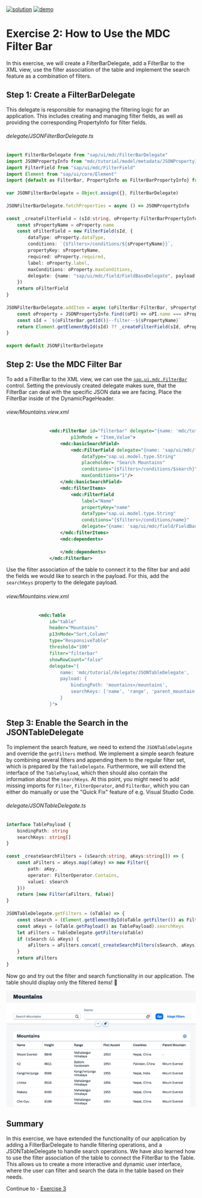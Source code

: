 [![solution](https://flat.badgen.net/badge/solution/available/green?icon=github)](webapp)
[![demo](https://flat.badgen.net/badge/demo/deployed/blue?icon=github)](https://sap-samples.github.io/ui5-mdc-json-tutorial/ex2/dist)
# Exercise 2: How to Use the MDC Filter Bar
In this exercise, we will create a FilterBarDelegate, add a FilterBar to the XML view, use the filter association of the table and implement the search feature as a combination of filters.
## Step 1: Create a FilterBarDelegate
This delegate is responsible for managing the filtering logic for an application. This includes creating and managing filter fields, as well as providing the corresponding PropertyInfo for filter fields.
###### delegate/JSONFilterBarDelegate.ts
```typescript
import FilterBarDelegate from "sap/ui/mdc/FilterBarDelegate"
import JSONPropertyInfo from "mdc/tutorial/model/metadata/JSONPropertyInfo"
import FilterField from "sap/ui/mdc/FilterField"
import Element from "sap/ui/core/Element"
import {default as FilterBar, PropertyInfo as FilterBarPropertyInfo} from "sap/ui/mdc/FilterBar"

var JSONFilterBarDelegate = Object.assign({}, FilterBarDelegate)

JSONFilterBarDelegate.fetchProperties = async () => JSONPropertyInfo

const _createFilterField = (sId:string, oProperty:FilterBarPropertyInfo, oFilterBar:FilterBar) => {
	const sPropertyName = oProperty.name
	const oFilterField = new FilterField(sId, {
		dataType: oProperty.dataType,
		conditions: `{$filters>/conditions/${sPropertyName}}`,
		propertyKey: sPropertyName,
		required: oProperty.required,
		label: oProperty.label,
		maxConditions: oProperty.maxConditions,
		delegate: {name: "sap/ui/mdc/field/FieldBaseDelegate", payload: {}}
	})
	return oFilterField
}

JSONFilterBarDelegate.addItem = async (oFilterBar:FilterBar, sPropertyName:string) => {
	const oProperty = JSONPropertyInfo.find((oPI) => oPI.name === sPropertyName) as FilterBarPropertyInfo
	const sId = `${oFilterBar.getId()}--filter--${sPropertyName}`
	return Element.getElementById(sId) ?? _createFilterField(sId, oProperty, oFilterBar)
}

export default JSONFilterBarDelegate
```

## Step 2: Use the MDC Filter Bar
To add a FilterBar to the XML view, we can use the [`sap.ui.mdc.FilterBar`](https://sdk.openui5.org/api/sap.ui.mdc.FilterBar) control. Setting the previously created delegate makes sure, that the FilterBar can deal with the specific JSON data we are facing. Place the FilterBar inside of the DynamicPageHeader.
###### view/Mountains.view.xml
```xml
				<mdc:FilterBar id="filterbar" delegate="{name: 'mdc/tutorial/delegate/JSONFilterBarDelegate'}"
						p13nMode = "Item,Value">
					<mdc:basicSearchField>
						<mdc:FilterField delegate="{name: 'sap/ui/mdc/field/FieldBaseDelegate'}"
							dataType="sap.ui.model.type.String"
							placeholder= "Search Mountains"
							conditions="{$filters>/conditions/$search}"
							maxConditions="1"/>
					</mdc:basicSearchField>
					<mdc:filterItems>
						<mdc:FilterField
							label="Name"
							propertyKey="name"
							dataType="sap.ui.model.type.String"
							conditions="{$filters>/conditions/name}"
							delegate="{name: 'sap/ui/mdc/field/FieldBaseDelegate'}"/>
					</mdc:filterItems>
					<mdc:dependents>

					</mdc:dependents>
				</mdc:FilterBar>
```

Use the filter association of the table to connect it to the filter bar and add the fields we would like to search in the payload. For this, add the `searchKeys` property to the delegate payload.
###### view/Mountains.view.xml
```xml
			<mdc:Table
				id="table"
				header="Mountains"
				p13nMode="Sort,Column"
				type="ResponsiveTable"
				threshold="100"
				filter="filterbar"
				showRowCount="false"
				delegate="{
					name: 'mdc/tutorial/delegate/JSONTableDelegate',
					payload: {
						bindingPath: 'mountains>/mountains',
						searchKeys: ['name', 'range', 'parent_mountain', 'countries']
					}
				}">
```

## Step 3: Enable the Search in the JSONTableDelegate
To implement the search feature, we need to extend the `JSONTableDelegate` and override the `getFilters` method. We implement a simple search feature by combining several filters and appending them to the regular filter set, which is prepared by the `TableDelegate`. Furthermore, we will extend the interface of the `TablePayload`, which then should also contain the information about the `searchKeys`. At this point, you might need to add missing imports for `Filter`, `FilterOperator`, and `FilterBar`, which you can either do manually or use the "Quick Fix" feature of e.g. Visual Studio Code.

###### delegate/JSONTableDelegate.ts
```typescript
interface TablePayload {
	bindingPath: string
	searchKeys: string[]
}

const _createSearchFilters = (sSearch:string, aKeys:string[]) => {
	const aFilters = aKeys.map((aKey) => new Filter({
		path: aKey,
		operator: FilterOperator.Contains,
		value1: sSearch
	}))
	return [new Filter(aFilters, false)]
}

JSONTableDelegate.getFilters = (oTable) => {
	const sSearch = (Element.getElementById(oTable.getFilter()) as FilterBar).getSearch()
	const aKeys = (oTable.getPayload() as TablePayload).searchKeys
	let aFilters = TableDelegate.getFilters(oTable)
	if (sSearch && aKeys) {
		aFilters = aFilters.concat(_createSearchFilters(sSearch, aKeys))
	}
	return aFilters
}
```
Now go and try out the filter and search functionality in our application. The table should display only the filtered items! 🙌

![Exercise 2 Result](ex2.png)

## Summary
In this exercise, we have extended the functionality of our application by adding a FilterBarDelegate to handle filtering operations, and a JSONTableDelegate to handle search operations. We have also learned how to use the filter association of the table to connect the FilterBar to the Table. This allows us to create a more interactive and dynamic user interface, where the user can filter and search the data in the table based on their needs.

Continue to - [Exercise 3](../ex3/readme.md)